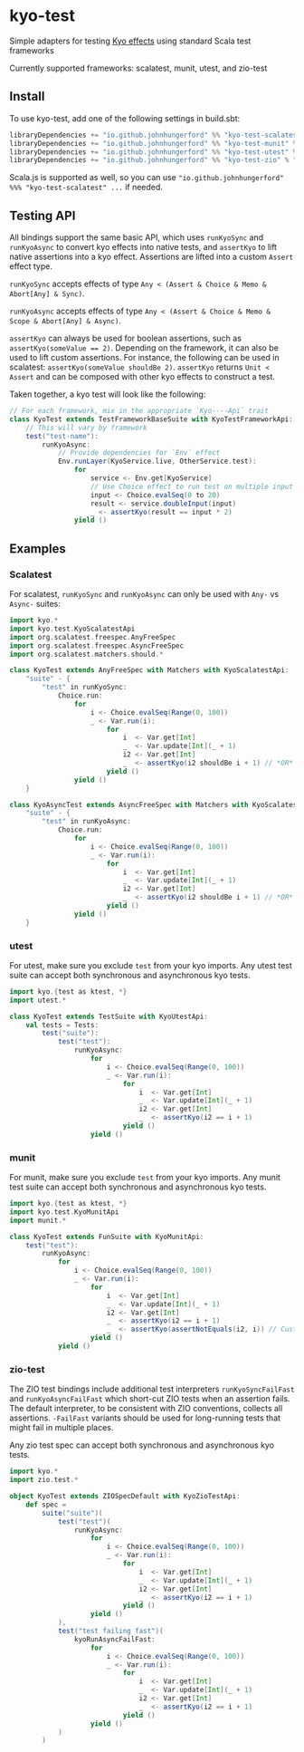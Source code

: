 # kyo-test

Simple adapters for testing [Kyo effects](https://getkyo.io/) using standard Scala test frameworks

Currently supported frameworks: scalatest, munit, utest, and zio-test

## Install

To use kyo-test, add one of the following settings in build.sbt:

```sbt
libraryDependencies += "io.github.johnhungerford" %% "kyo-test-scalatest" % "0.0.2" % Test
libraryDependencies += "io.github.johnhungerford" %% "kyo-test-munit" % "0.0.2" % Test
libraryDependencies += "io.github.johnhungerford" %% "kyo-test-utest" % "0.0.2" % Test
libraryDependencies += "io.github.johnhungerford" %% "kyo-test-zio" % "0.0.2" % Test
```

Scala.js is supported as well, so you can use `"io.github.johnhungerford" %%% "kyo-test-scalatest" ...` if needed.

## Testing API

All bindings support the same basic API, which uses `runKyoSync` and `runKyoAsync` to convert kyo effects into native tests, and `assertKyo` to lift native assertions into a kyo effect. Assertions are lifted into a custom `Assert` effect type. 

`runKyoSync` accepts effects of type `Any < (Assert & Choice & Memo & Abort[Any] & Sync)`.

`runKyoAsync` accepts effects of type `Any < (Assert & Choice & Memo & Scope & Abort[Any] & Async)`.

`assertKyo` can always be used for boolean assertions, such as `assertKyo(someValue == 2)`. Depending on the framework, it can also be used to lift custom assertions. For instance, the following can be used in scalatest: `assertKyo(someValue shouldBe 2)`. `assertKyo` returns `Unit < Assert` and can be composed with other kyo effects to construct a test.

Taken together, a kyo test will look like the following:

```scala
// For each framework, mix in the appropriate `Kyo----Api` trait
class KyoTest extends TestFrameworkBaseSuite with KyoTestFrameworkApi:
    // This will vary by framework
    test("test-name"):
        runKyoAsync:
            // Provide dependencies for `Env` effect
            Env.runLayer(KyoService.live, OtherService.test):
                for
                    service <- Env.get[KyoService]
                    // Use Choice effect to run test on multiple input values
                    input <- Choice.evalSeq(0 to 20)
                    result <- service.doubleInput(input)
                    _ <- assertKyo(result == input * 2)
                yield ()
```

## Examples

### Scalatest

For scalatest, `runKyoSync` and `runKyoAsync` can only be used with `Any-` vs `Async-` suites:

```scala
import kyo.*
import kyo.test.KyoScalatestApi
import org.scalatest.freespec.AnyFreeSpec
import org.scalatest.freespec.AsyncFreeSpec
import org.scalatest.matchers.should.*

class KyoTest extends AnyFreeSpec with Matchers with KyoScalatestApi:
    "suite" - {
        "test" in runKyoSync:
            Choice.run:
                for
                    i <- Choice.evalSeq(Range(0, 100))
                    _ <- Var.run(i):
                        for
                            i  <- Var.get[Int]
                            _  <- Var.update[Int](_ + 1)
                            i2 <- Var.get[Int]
                            _  <- assertKyo(i2 shouldBe i + 1) // *OR* assertKyo(i2 == i + 1)
                        yield ()
                yield ()
    }

class KyoAsyncTest extends AsyncFreeSpec with Matchers with KyoScalatestApi:
    "suite" - {
        "test" in runKyoAsync:
            Choice.run:
                for
                    i <- Choice.evalSeq(Range(0, 100))
                    _ <- Var.run(i):
                        for
                            i  <- Var.get[Int]
                            _  <- Var.update[Int](_ + 1)
                            i2 <- Var.get[Int]
                            _  <- assertKyo(i2 shouldBe i + 1) // *OR* assertKyo(i2 == i + 1)
                        yield ()
                yield ()
    }
```

### utest

For utest, make sure you exclude `test` from your kyo imports. Any utest test suite can accept both synchronous and asynchronous kyo tests.

```scala
import kyo.{test as ktest, *}
import utest.*

class KyoTest extends TestSuite with KyoUtestApi:
    val tests = Tests:
        test("suite"):
            test("test"):
                runKyoAsync:
                    for
                        i <- Choice.evalSeq(Range(0, 100))
                        _ <- Var.run(i):
                            for
                                i  <- Var.get[Int]
                                _  <- Var.update[Int](_ + 1)
                                i2 <- Var.get[Int]
                                _  <- assertKyo(i2 == i + 1)
                            yield ()
                    yield ()
```

### munit

For munit, make sure you exclude `test` from your kyo imports. Any munit test suite can accept both synchronous and asynchronous kyo tests.

```scala
import kyo.{test as ktest, *}
import kyo.test.KyoMunitApi
import munit.*

class KyoTest extends FunSuite with KyoMunitApi:
    test("test"):
        runKyoAsync:
            for
                i <- Choice.evalSeq(Range(0, 100))
                _ <- Var.run(i):
                    for
                        i  <- Var.get[Int]
                        _  <- Var.update[Int](_ + 1)
                        i2 <- Var.get[Int]
                        _  <- assertKyo(i2 == i + 1)
                        _  <- assertKyo(assertNotEquals(i2, i)) // Custom munit assertion
                    yield ()
            yield ()
```

### zio-test

The ZIO test bindings include additional test interpreters `runKyoSyncFailFast` and `runKyoAsyncFailFast` which short-cut ZIO tests when an assertion fails. The default interpreter, to be consistent with ZIO conventions, collects all assertions. `-FailFast` variants should be used for long-running tests that might fail in multiple places.

Any zio test spec can accept both synchronous and asynchronous kyo tests. 

```scala
import kyo.*
import zio.test.*

object KyoTest extends ZIOSpecDefault with KyoZioTestApi:
    def spec =
        suite("suite")(
            test("test")(
                runKyoAsync:
                    for
                        i <- Choice.evalSeq(Range(0, 100))
                        _ <- Var.run(i):
                            for
                                i  <- Var.get[Int]
                                _  <- Var.update[Int](_ + 1)
                                i2 <- Var.get[Int]
                                _  <- assertKyo(i2 == i + 1)
                            yield ()
                    yield ()
            ),
            test("test failing fast")(
                kyoRunAsyncFailFast:
                    for
                        i <- Choice.evalSeq(Range(0, 100))
                        _ <- Var.run(i):
                            for
                                i  <- Var.get[Int]
                                _  <- Var.update[Int](_ + 1)
                                i2 <- Var.get[Int]
                                _  <- assertKyo(i2 == i + 1)
                            yield ()
                    yield ()
            )
        )
```
